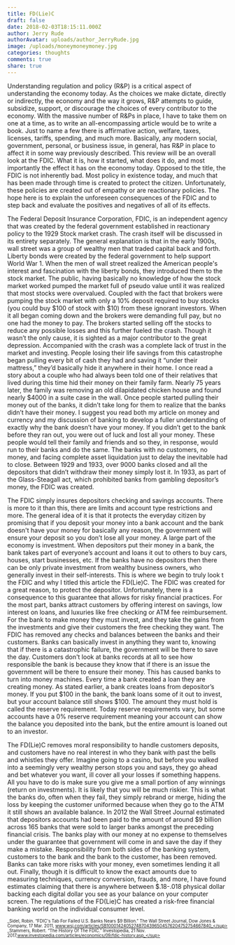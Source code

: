 ```yaml
---
title: FD(Lie)C
draft: false
date: 2018-02-03T18:15:11.000Z
author: Jerry Rude
authorAvatar: uploads/author_JerryRude.jpg
image: /uploads/moneymoneymoney.jpg
categories: thoughts
comments: true
share: true
---
```

Understanding regulation and policy (R&P) is a critical aspect of understanding the economy today. As the choices we make dictate, directly or indirectly, the economy and the way it grows, R&P attempts to guide, subsidize, support, or discourage the choices of every contributor to the economy. With the massive number of R&Ps in place, I have to take them on one at a time, as to write an all-encompassing article would be to write a book. Just to name a few there is affirmative action, welfare, taxes, licenses, tariffs, spending, and much more. Basically, any modern social, government, personal, or business issue, in general, has R&P in place to affect it in some way previously described. This review will be an overall look at the FDIC. What it is, how it started, what does it do, and most importantly the effect it has on the economy today. Opposed to the title, the FDIC is not inherently bad. Most policy in existence today, and much that has been made through time is created to protect the citizen. Unfortunately, these policies are created out of empathy or are reactionary policies.  The hope here is to explain the unforeseen consequences of the FDIC and to step back and evaluate the positives and negatives of all of its effects. 

 The Federal Deposit Insurance Corporation, FDIC, is an independent agency that was created by the federal government established in reactionary policy to the 1929 Stock market crash. The crash itself will be discussed in its entirety separately. The general explanation is that in the early 1900s, wall street was a group of wealthy men that traded capital back and forth. Liberty bonds were created by the federal government to help support World War 1. When the men of wall street realized the American people's interest and fascination with the liberty bonds, they introduced them to the stock market. The public, having basically no knowledge of how the stock market worked pumped the market full of pseudo value until it was realized that most stocks were overvalued. Coupled with the fact that brokers were pumping the stock market with only a 10% deposit required to buy stocks (you could buy $100 of stock with $10) from these ignorant investors. When it all began coming down and the brokers were demanding full pay, but no one had the money to pay. The brokers started selling off the stocks to reduce any possible losses and this further fueled the crash. Though it wasn’t the only cause, it is sighted as a major contributor to the great depression. Accompanied with the crash was a complete lack of trust in the market and investing. People losing their life savings from this catastrophe began pulling every bit of cash they had and saving it “under their mattress,” they’d basically hide it anywhere in their home. I once read a story about a couple who had always been told one of their relatives that lived during this time hid their money on their family farm. Nearly 75 years later, the family was removing an old dilapidated chicken house and found nearly $4000 in a suite case in the wall. Once people started pulling their money out of the banks, it didn’t take long for them to realize that the banks didn’t have their money. I suggest you read both my article on money and currency and my discussion of banking to develop a fuller understanding of exactly why the bank doesn’t have your money. If you didn’t get to the bank before they ran out, you were out of luck and lost all your money. These people would tell their family and friends and so they, in response, would run to their banks and do the same. The banks with no customers, no money, and facing complete asset liquidation just to delay the inevitable had to close. Between 1929 and 1933, over 9000 banks closed and all the depositors that didn’t withdraw their money simply lost it. In 1933, as part of the Glass-Steagall act, which prohibited banks from gambling depositor’s money, the FDIC was created. 

The FDIC simply insures depositors checking and savings accounts. There is more to it than this, there are limits and account type restrictions and more. The general idea of it is that it protects the everyday citizen by promising that if you deposit your money into a bank account and the bank doesn't have your money for basically any reason, the government will ensure your deposit so you don’t lose all your money. A large part of the economy is investment. When depositors put their money in a bank, the bank takes part of everyone’s account and loans it out to others to buy cars, houses, start businesses, etc. If the banks have no depositors then there can be only private investment from wealthy business owners, who generally invest in their self-interests. This is where we begin to truly look t the FDIC and why I titled this article the FD(Lie)C. The FDIC was created for a great reason, to protect the depositor. Unfortunately, there is a consequence to this guarantee that allows for risky financial practices. For the most part, banks attract customers by offering interest on savings, low interest on loans, and luxuries like free checking or ATM fee reimbursement. For the bank to make money they must invest, and they take the gains from the investments and give their customers the free checking they want. The FDIC has removed any checks and balances between the banks and their customers. Banks can basically invest in anything they want to, knowing that if there is a catastrophic failure, the government will be there to save the day. Customers don't look at banks records at all to see how responsible the bank is because they know that if there is an issue the government will be there to ensure their money. This has caused banks to turn into money machines. Every time a bank created a loan they are creating money. As stated earlier, a bank creates loans from depositor’s money. If you put $100 in the bank, the bank loans some of it out to invest, but your account balance still shows $100. The amount they must hold is called the reserve requirement. Today reserve requirements vary, but some accounts have a 0% reserve requirement meaning your account can show the balance you deposited into the bank, but the entire amount is loaned out to an investor.  

The FD(Lie)C removes moral responsibility to handle customers deposits, and customers have no real interest in who they bank with past the bells and whistles they offer. Imagine going to a casino, but before you walked into a seemingly very wealthy person stops you and says, they go ahead and bet whatever you want, ill cover all your losses if something happens. All you have to do is make sure you give me a small portion of any winnings (return on investments).  It is likely that you will be much riskier. This is what the banks do, often when they fail, they simply rebrand or merge, hiding the loss by keeping the customer uniformed because when they go to the ATM it still shows an available balance. In 2012 the Wall Street Journal estimated that depositors accounts had been paid to the amount of around $9 billion across 165 banks that were sold to larger banks amongst the preceding financial crisis. The banks play with our money at no expense to themselves under the guarantee that government will come in and save the day if they make a mistake. Responsibility from both sides of the banking system, customers to the bank and the bank to the customer, has been removed. Banks can take more risks with your money, even sometimes lending it all out. Finally, though it is difficult to know the exact amounts due to measuring techniques, currency conversion, frauds, and more, I have found estimates claiming that there is anywhere between $.18-.018 physical dollar backing each digital dollar you see as your balance on your computer screen. The regulations of the FD(Lie)C has created a risk-free financial banking world on the individual consumer level.

<sub><sup>_Sidel, Robin. “FDIC's Tab For Failed U.S. Banks Nears $9 Billion.” The Wall Street Journal, Dow Jones   & Company, 17 Mar. 2011, www.wsj.com/articles/SB10001424052748704396504576204752754667840_</sup></sub>
<sub><sup>_Stammers, Robert. “The History Of The FDIC.” Investopedia, 21 Nov. 2017,www.investopedia.com/articles/economics/09/fdic-history.asp_</sup></sub>
